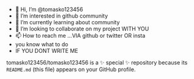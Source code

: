 - 👋 Hi, I’m @tomasko123456
- 👀 I’m interested in github community 
- 🌱 I’m currently learning about community
- 💞️ I’m looking to collaborate on my project WITH YOU 
- 📫 How to reach me ...VIA github or twitter OR insta
- you know what to do
- IF YOU DONT WRITE ME 

tomasko123456/tomasko123456 is a ✨ special ✨ repository because its `README.md` (this file) appears on your GitHub profile.
